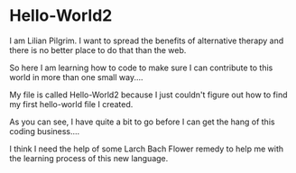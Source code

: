 # Hello-World2

I am Lilian Pilgrim. I want to spread the benefits of alternative therapy and there is no better place to do that than the web. 

So here I am learning how to code to make sure I can contribute to this world in more than one small way....

My file is called Hello-World2 because I just couldn't figure out how to find my first hello-world file I created.

As you can see, I have quite a bit to go before I can get the hang of this coding business....

I think I need the help of some Larch Bach Flower remedy to help me with the learning process of this new language.
